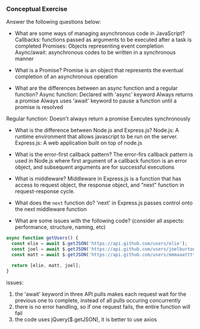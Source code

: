 ### Conceptual Exercise

Answer the following questions below:

- What are some ways of managing asynchronous code in JavaScript?
Callbacks: functions passed as arguments to be executed after a task is completed
Promises: Objects representing event completion 
Async/await: asynchronous codes to be written in a synchronous manner 

- What is a Promise?
Promise is an object that represents the eventual completion of an asynchronous operation 

- What are the differences between an async function and a regular function?
Async function: 
Declared with 'async' keyword
Always returns a promise
Always uses 'await' keyword to pause a function until a promise is resolved

Regular function:
Doesn't always return a promise
Executes synchronously 

- What is the difference between Node.js and Express.js?
Node.js: A runtime environment that allows javascript to be run on the server. 
Express.js: A web application built on top of node.js

- What is the error-first callback pattern?
The error-firs callback pattern is used in Node.js where first argument of a callback function is an error object, and subsequent arguments are for successful executions

- What is middleware?
Middleware in Express.js is a function that has access to request object, the response object, and "next" function in request-response cycle. 

- What does the `next` function do?
'next' in Express.js passes control onto the next middleware function

- What are some issues with the following code? (consider all aspects: performance, structure, naming, etc)

```js
async function getUsers() {
  const elie = await $.getJSON('https://api.github.com/users/elie');
  const joel = await $.getJSON('https://api.github.com/users/joelburton');
  const matt = await $.getJSON('https://api.github.com/users/mmmaaatttttt');

  return [elie, matt, joel];
}
```
issues: 
1. the 'await' keyword in three API pulls makes each request wait for the previous one to complete, instead of all pulls occuring concurrently
2. there is no error handling, so if one request fails, the entire function will fail
3. the code uses jQuery($.getJSON), it is better to use axios 